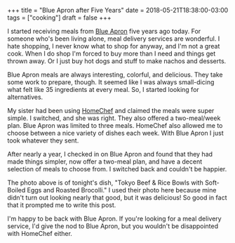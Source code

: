 +++
title = "Blue Apron after Five Years"
date = 2018-05-21T18:38:00-03:00
tags = ["cooking"]
draft = false
+++

I started receiving meals from [Blue Apron](https://www.blueapron.com/) five years ago today. For someone who's been
living alone, meal delivery services are wonderful. I hate shopping, I never
know what to shop for anyway, and I'm not a great cook. When I do shop I'm
forced to buy more than I need and things get thrown away. Or I just buy hot
dogs and stuff to make nachos and desserts.

Blue Apron meals are always interesting, colorful, and delicious. They take some
work to prepare, though. It seemed like I was always small-dicing what felt
like 35 ingredients at every meal. So, I started looking for alternatives.

My sister had been using [HomeChef](https://www.homechef.com/) and claimed the meals were super simple. I
switched, and she was right. They also offered a two-meal/week plan. Blue Apron
was limited to three meals. HomeChef also allowed me to choose between a nice
variety of dishes each week. With Blue Apron I just took whatever they sent.

After nearly a year, I checked in on Blue Apron and found that they had made
things simpler, now offer a two-meal plan, and have a decent selection of
meals to choose from. I switched back and couldn't be happier.

The photo above is of tonight's dish, "Tokyo Beef & Rice Bowls with Soft-Boiled
Eggs and Roasted Brocolli." I used their photo here because mine didn't turn out
looking nearly that good, but it was delicious! So good in fact that it prompted
me to write this post.

I'm happy to be back with Blue Apron. If you're looking for a meal delivery
service, I'd give the nod to Blue Apron, but you wouldn't be disappointed with
HomeChef either.
